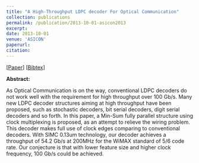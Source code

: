 ```yaml
---
title: "A High-Throughput LDPC decoder For Optical Communication"
collection: publications
permalink: /publication/2013-10-01-asicon2013
excerpt:
date: 2013-10-01
venue: 'ASICON'
paperurl:
citation:
---
```

[[Paper](https://diwu1990.github.io/files/asicon2013_paper.pdf)] 
[[Bibtex](https://diwu1990.github.io/files/asicon2013_paper.bib)] 

__Abstract:__

As Optical Communication is on the way, conventional LDPC decoders do not work well with the requirement for high throughput over 100 Gb/s. Many new LDPC decoder structures aiming at high throughput have been proposed, such as stochastic decoders, bit serial decoders, digit serial decoders and so forth. In this paper, a Min-Sum fully parallel structure using clock multiplexing is proposed, as an attempt to relieve the wiring problem. This decoder makes full use of clock edges comparing to conventional decoders. With SIMC 0.13um technology, our decoder achieves a throughput of 54.2 Gb/s at 200MHz for the WiMAX standard of 5/6 code rate. Our conjecture is that with lower feature size and higher clock frequency, 100 Gb/s could be achieved.